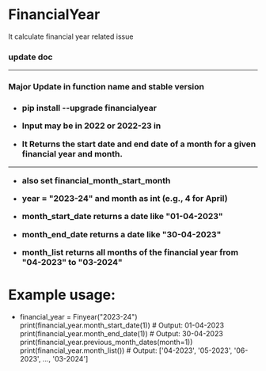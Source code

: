 # FinancialYear
It calculate financial year related issue
<!-- doc updater -->

### update doc
----------------------------------------
<h3> Major Update in function name and stable version <h3>

- pip install --upgrade financialyear

- Input may be in 2022 or 2022-23 in 
- It Returns the start date and end date of a month for a given financial year and month.
________________________________________________________________________________________________________________
-    also set financial_month_start_month

-    year = "2023-24" and month as int (e.g., 4 for April)

-    month_start_date returns a date like "01-04-2023"

-    month_end_date returns a date like "30-04-2023"

-    month_list returns all months of the financial year from "04-2023" to "03-2024"

 # Example usage:

- financial_year = Finyear("2023-24")
    print(financial_year.month_start_date(1))  # Output: 01-04-2023
    print(financial_year.month_end_date(1))    # Output: 30-04-2023
    print(financial_year.previous_month_dates(month=1))
    print(financial_year.month_list())    # Output: ['04-2023', '05-2023', '06-2023', ..., '03-2024']

